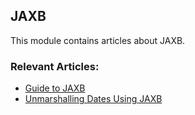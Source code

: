 ## JAXB

This module contains articles about JAXB.

### Relevant Articles:
- [Guide to JAXB](https://www.baeldung.com/jaxb)
- [Unmarshalling Dates Using JAXB](https://www.baeldung.com/jaxb-unmarshalling-dates)

